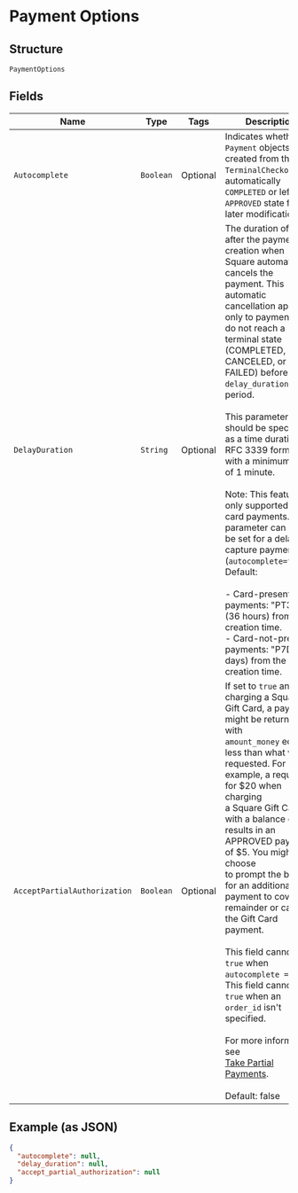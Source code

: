 
# Payment Options

## Structure

`PaymentOptions`

## Fields

| Name | Type | Tags | Description | Getter |
|  --- | --- | --- | --- | --- |
| `Autocomplete` | `Boolean` | Optional | Indicates whether the `Payment` objects created from this `TerminalCheckout` are automatically<br>`COMPLETED` or left in an `APPROVED` state for later modification. | Boolean getAutocomplete() |
| `DelayDuration` | `String` | Optional | The duration of time after the payment's creation when Square automatically cancels the<br>payment. This automatic cancellation applies only to payments that do not reach a terminal state<br>(COMPLETED, CANCELED, or FAILED) before the `delay_duration` time period.<br><br>This parameter should be specified as a time duration, in RFC 3339 format, with a minimum value<br>of 1 minute.<br><br>Note: This feature is only supported for card payments. This parameter can only be set for a delayed<br>capture payment (`autocomplete=false`).<br>Default:<br><br>- Card-present payments: "PT36H" (36 hours) from the creation time.<br>- Card-not-present payments: "P7D" (7 days) from the creation time. | String getDelayDuration() |
| `AcceptPartialAuthorization` | `Boolean` | Optional | If set to `true` and charging a Square Gift Card, a payment might be returned with<br>`amount_money` equal to less than what was requested. For example, a request for $20 when charging<br>a Square Gift Card with a balance of $5 results in an APPROVED payment of $5. You might choose<br>to prompt the buyer for an additional payment to cover the remainder or cancel the Gift Card<br>payment.<br><br>This field cannot be `true` when `autocomplete = true`.<br>This field cannot be `true` when an `order_id` isn't specified.<br><br>For more information, see<br>[Take Partial Payments](https://developer.squareup.com/docs/payments-api/take-payments/card-payments/partial-payments-with-gift-cards).<br><br>Default: false | Boolean getAcceptPartialAuthorization() |

## Example (as JSON)

```json
{
  "autocomplete": null,
  "delay_duration": null,
  "accept_partial_authorization": null
}
```

